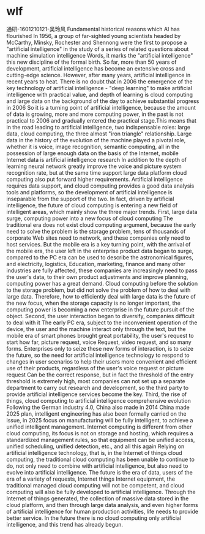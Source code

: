 # wlf
通研-1601210121-吴玲风
Fundamental historical reasons which AI has flourished
In 1956, a group of far-sighted young scientists headed by McCarthy, Minsky, Rochester and Shennong were the first to propose a "artificial intelligence" in the study of a series of related questions about machine simulation intelligence Words, it marks the "artificial intelligence" this new discipline of the formal birth. So far, more than 50 years of development, artificial intelligence has become an extensive cross and cutting-edge science. However, after many years, artificial intelligence in recent years to heat. There is no doubt that in 2006 the emergence of the key technology of artificial intelligence - "deep learning" to make artificial intelligence with practical value, and depth of learning is cloud computing and large data on the background of the day to achieve substantial progress in 2006 So it is a turning point of artificial intelligence, because the amount of data is growing, more and more computing power, in the past is not practical to 2006 and gradually entered the practical stage.This means that in the road leading to artificial intelligence, two indispensable roles: large data, cloud computing, the three almost "iron triangle" relationship.
Large data in the history of the evolution of the machine played a pivotal role, whether it is voice, image recognition, semantic computing, all in the possession of large enough data on the basis of the Internet, mobile Internet data is artificial intelligence research In addition to the depth of learning neural network greatly improve the voice and picture system recognition rate, but at the same time support large data platform cloud computing also put forward higher requirements.
Artificial intelligence requires data support, and cloud computing provides a good data analysis tools and platforms, so the development of artificial intelligence is inseparable from the support of the two.
In fact, driven by artificial intelligence, the future of cloud computing is entering a new field of intelligent areas, which mainly show the three major trends.
First, large data surge, computing power into a new focus of cloud computing
The traditional era does not exist cloud computing argument, because the early need to solve the problem is the storage problem, tens of thousands of corporate Web sites need to network, and these companies only need to host services.
But the mobile era is a key turning point, with the arrival of the mobile era, the user left in the enterprise product data began to surge, compared to the PC era can be used to describe the astronomical figures, and electricity, logistics, Education, marketing, finance and many other industries are fully affected, these companies are increasingly need to pass the user's data, to their own product adjustments and improve planning, computing power has a great demand.
Cloud computing before the solution to the storage problem, but did not solve the problem of how to deal with large data. Therefore, how to efficiently deal with large data is the future of the new focus, when the storage capacity is no longer important, the computing power is becoming a new enterprise in the future pursuit of the object.
Second, the user interaction began to diversify, companies difficult to deal with it
The early PC era, subject to the inconvenient operation of the device, the user and the machine interact only through the text, but the mobile era of smart phones brought great portability, the user's request to start how far, picture request, voice Request, video request, and so many forms.
Enterprises only to seize these new forms of interaction, is to seize the future, so the need for artificial intelligence technology to respond to changes in user scenarios to help their users more convenient and efficient use of their products, regardless of the user's voice request or picture request Can be the correct response, but in fact the threshold of the entry threshold is extremely high, most companies can not set up a separate department to carry out research and development, so the third party to provide artificial intelligence services become the key.
Third, the rise of things, cloud computing to artificial intelligence comprehensive evolution
Following the German industry 4.0, China also made in 2014 China made 2025 plan, intelligent engineering has also been formally carried on the issue, in 2025 focus on manufacturing will be fully intelligent, to achieve a unified intelligent management.
Internet computing is different from other cloud computing, its focus is not on storage and hosting, which requires a standardized management rules, so that equipment can be unified access, unified scheduling, unified detection, etc., and all this again Relying on artificial intelligence technology, that is, in the Internet of things cloud computing, the traditional cloud computing has been unable to continue to do, not only need to combine with artificial intelligence, but also need to evolve into artificial intelligence.
The future is the era of data, users of the era of a variety of requests, Internet things Internet equipment, the traditional managed cloud computing will not be competent, and cloud computing will also be fully developed to artificial intelligence. Through the Internet of things generated, the collection of massive data stored in the cloud platform, and then through large data analysis, and even higher forms of artificial intelligence for human production activities, life needs to provide better service. In the future there is no cloud computing only artificial intelligence, and this trend has already begun.
